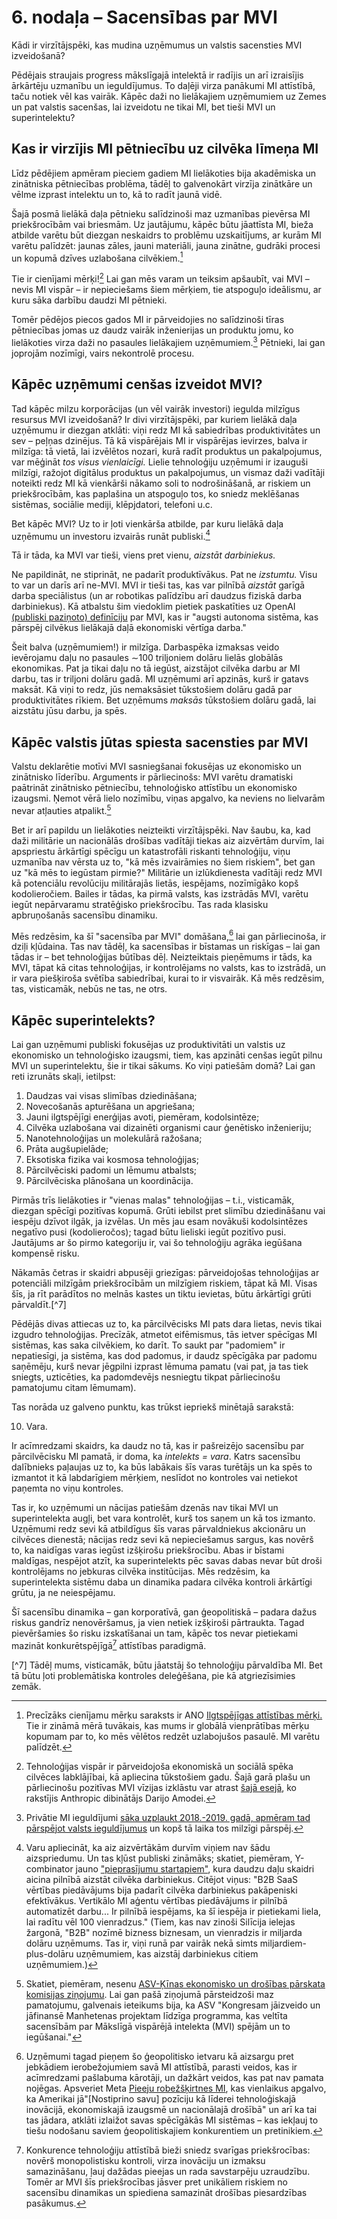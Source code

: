 # 6. nodaļa – Sacensības par MVI

Kādi ir virzītājspēki, kas mudina uzņēmumus un valstis sacensties MVI izveidošanā?

Pēdējais straujais progress mākslīgajā intelektā ir radījis un arī izraisījis ārkārtēju uzmanību un ieguldījumus. To daļēji virza panākumi MI attīstībā, taču notiek vēl kas vairāk. Kāpēc daži no lielākajiem uzņēmumiem uz Zemes un pat valstis sacenšas, lai izveidotu ne tikai MI, bet tieši MVI un superintelektu?

## Kas ir virzījis MI pētniecību uz cilvēka līmeņa MI

Līdz pēdējiem apmēram pieciem gadiem MI lielākoties bija akadēmiska un zinātniska pētniecības problēma, tādēļ to galvenokārt virzīja zinātkāre un vēlme izprast intelektu un to, kā to radīt jaunā vidē.

Šajā posmā lielākā daļa pētnieku salīdzinoši maz uzmanības pievērsa MI priekšrocībām vai briesmām. Uz jautājumu, kāpēc būtu jāattīsta MI, bieža atbilde varētu būt diezgan neskaidrs to problēmu uzskaitījums, ar kurām MI varētu palīdzēt: jaunas zāles, jauni materiāli, jauna zinātne, gudrāki procesi un kopumā dzīves uzlabošana cilvēkiem.[^1]

Tie ir cienījami mērķi![^2] Lai gan mēs varam un teiksim apšaubīt, vai MVI – nevis MI vispār – ir nepieciešams šiem mērķiem, tie atspoguļo ideālismu, ar kuru sāka darbību daudzi MI pētnieki.

Tomēr pēdējos piecos gados MI ir pārveidojies no salīdzinoši tīras pētniecības jomas uz daudz vairāk inženierijas un produktu jomu, ko lielākoties virza daži no pasaules lielākajiem uzņēmumiem.[^3] Pētnieki, lai gan joprojām nozīmīgi, vairs nekontrolē procesu.

## Kāpēc uzņēmumi cenšas izveidot MVI?

Tad kāpēc milzu korporācijas (un vēl vairāk investori) iegulda milzīgus resursus MVI izveidošanā? Ir divi virzītājspēki, par kuriem lielākā daļa uzņēmumu ir diezgan atklāti: viņi redz MI kā sabiedrības produktivitātes un sev – peļņas dzinējus. Tā kā vispārējais MI ir vispārējas ievirzes, balva ir milzīga: tā vietā, lai izvēlētos nozari, kurā radīt produktus un pakalpojumus, var mēģināt *tos visus vienlaicīgi.* Lielie tehnoloģiju uzņēmumi ir izauguši milzīgi, ražojot digitālus produktus un pakalpojumus, un vismaz daži vadītāji noteikti redz MI kā vienkārši nākamo soli to nodrošināšanā, ar riskiem un priekšrocībām, kas paplašina un atspoguļo tos, ko sniedz meklēšanas sistēmas, sociālie mediji, klēpjdatori, telefoni u.c.

Bet kāpēc MVI? Uz to ir ļoti vienkārša atbilde, par kuru lielākā daļa uzņēmumu un investoru izvairās runāt publiski.[^4]

Tā ir tāda, ka MVI var tieši, viens pret vienu, *aizstāt darbiniekus.*

Ne papildināt, ne stiprināt, ne padarīt produktīvākus. Pat ne *izstumtu.* Visu to var un darīs arī ne-MVI. MVI ir tieši tas, kas var pilnībā *aizstāt* garīgā darba speciālistus (un ar robotikas palīdzību arī daudzus fiziskā darba darbiniekus). Kā atbalstu šim viedoklim pietiek paskatīties uz OpenAI [(publiski paziņoto) definīciju](https://openai.com/our-structure/) par MVI, kas ir "augsti autonoma sistēma, kas pārspēj cilvēkus lielākajā daļā ekonomiski vērtīga darba."

Šeit balva (uzņēmumiem!) ir milzīga. Darbaspēka izmaksas veido ievērojamu daļu no pasaules ∼100 triljoniem dolāru lielās globālās ekonomikas. Pat ja tikai daļu no tā iegūst, aizstājot cilvēka darbu ar MI darbu, tas ir triljoni dolāru gadā. MI uzņēmumi arī apzinās, kurš ir gatavs maksāt. Kā viņi to redz, jūs nemaksāsiet tūkstošiem dolāru gadā par produktivitātes rīkiem. Bet uzņēmums *maksās* tūkstošiem dolāru gadā, lai aizstātu jūsu darbu, ja spēs.

## Kāpēc valstis jūtas spiesta sacensties par MVI

Valstu deklarētie motīvi MVI sasniegšanai fokusējas uz ekonomisko un zinātnisko līderību. Arguments ir pārliecinošs: MVI varētu dramatiski paātrināt zinātnisko pētniecību, tehnoloģisko attīstību un ekonomisko izaugsmi. Ņemot vērā lielo nozīmību, viņas apgalvo, ka neviens no lielvarām nevar atļauties atpalikt.[^5]

Bet ir arī papildu un lielākoties neizteikti virzītājspēki. Nav šaubu, ka, kad daži militārie un nacionālās drošības vadītāji tiekas aiz aizvērtām durvīm, lai apspriestu ārkārtīgi spēcīgu un katastrofāli riskanti tehnoloģiju, viņu uzmanība nav vērsta uz to, "kā mēs izvairāmies no šiem riskiem", bet gan uz "kā mēs to iegūstam pirmie?" Militārie un izlūkdienesta vadītāji redz MVI kā potenciālu revolūciju militārajās lietās, iespējams, nozīmīgāko kopš kodolieročiem. Bailes ir tādas, ka pirmā valsts, kas izstrādās MVI, varētu iegūt nepārvaramu stratēģisko priekšrocību. Tas rada klasisku apbruņošanās sacensību dinamiku.

Mēs redzēsim, ka šī "sacensība par MVI" domāšana,[^6] lai gan pārliecinoša, ir dziļi kļūdaina. Tas nav tādēļ, ka sacensības ir bīstamas un riskīgas – lai gan tādas ir – bet tehnoloģijas būtības dēļ. Neizteiktais pieņēmums ir tāds, ka MVI, tāpat kā citas tehnoloģijas, ir kontrolējams no valsts, kas to izstrādā, un ir vara piešķiroša svētība sabiedrībai, kurai to ir visvairāk. Kā mēs redzēsim, tas, visticamāk, nebūs ne tas, ne otrs.

## Kāpēc superintelekts?

Lai gan uzņēmumi publiski fokusējas uz produktivitāti un valstis uz ekonomisko un tehnoloģisko izaugsmi, tiem, kas apzināti cenšas iegūt pilnu MVI un superintelektu, šie ir tikai sākums. Ko viņi patiešām domā? Lai gan reti izrunāts skaļi, ietilpst:

1. Daudzas vai visas slimības dziedināšana;
2. Novecošanās apturēšana un apgriešana;
3. Jauni ilgtspējīgi enerģijas avoti, piemēram, kodolsintēze;
4. Cilvēka uzlabošana vai dizainēti organismi caur ģenētisko inženieriju;
5. Nanotehnoloģijas un molekulārā ražošana;
6. Prāta augšupielāde;
7. Eksotiska fizika vai kosmosa tehnoloģijas;
8. Pārcilvēciski padomi un lēmumu atbalsts;
9. Pārcilvēciska plānošana un koordinācija.

Pirmās trīs lielākoties ir "vienas malas" tehnoloģijas – t.i., visticamāk, diezgan spēcīgi pozitīvas kopumā. Grūti iebilst pret slimību dziedināšanu vai iespēju dzīvot ilgāk, ja izvēlas. Un mēs jau esam novākuši kodolsintēzes negatīvo pusi (kodolieročos); tagad būtu lieliski iegūt pozitīvo pusi. Jautājums ar šo pirmo kategoriju ir, vai šo tehnoloģiju agrāka iegūšana kompensē risku.

Nākamās četras ir skaidri abpusēji griezīgas: pārveidojošas tehnoloģijas ar potenciāli milzīgām priekšrocībām un milzīgiem riskiem, tāpat kā MI. Visas šīs, ja rīt parādītos no melnās kastes un tiktu ievietas, būtu ārkārtīgi grūti pārvaldīt.[^7]

Pēdējās divas attiecas uz to, ka pārcilvēcisks MI pats dara lietas, nevis tikai izgudro tehnoloģijas. Precīzāk, atmetot eifēmismus, tās ietver spēcīgas MI sistēmas, kas saka cilvēkiem, ko darīt. To saukt par "padomiem" ir nepatiesīgi, ja sistēma, kas dod padomus, ir daudz spēcīgāka par padomu saņēmēju, kurš nevar jēgpilni izprast lēmuma pamatu (vai pat, ja tas tiek sniegts, uzticēties, ka padomdevējs nesniegtu tikpat pārliecinošu pamatojumu citam lēmumam).

Tas norāda uz galveno punktu, kas trūkst iepriekš minētajā sarakstā:

10. Vara.

Ir acīmredzami skaidrs, ka daudz no tā, kas ir pašreizējo sacensību par pārcilvēcisku MI pamatā, ir doma, ka *intelekts = vara*. Katrs sacensību dalībnieks paļaujas uz to, ka būs labākais šīs varas turētājs un ka spēs to izmantot it kā labdarīgiem mērķiem, neslīdot no kontroles vai netiekot paņemta no viņu kontroles.

Tas ir, ko uzņēmumi un nācijas patiešām dzenās nav tikai MVI un superintelekta augļi, bet vara kontrolēt, kurš tos saņem un kā tos izmanto. Uzņēmumi redz sevi kā atbildīgus šīs varas pārvaldniekus akcionāru un cilvēces dienestā; nācijas redz sevi kā nepieciešamus sargus, kas novērš to, ka naidīgas varas iegūst izšķirošu priekšrocību. Abas ir bīstami maldīgas, nespējot atzīt, ka superintelekts pēc savas dabas nevar būt droši kontrolējams no jebkuras cilvēka institūcijas. Mēs redzēsim, ka superintelekta sistēmu daba un dinamika padara cilvēka kontroli ārkārtīgi grūtu, ja ne neiespējamu.

Šī sacensību dinamika – gan korporatīvā, gan ģeopolitiskā – padara dažus riskus gandrīz nenovēršamus, ja vien netiek izšķiroši pārtraukta. Tagad pievēršamies šo risku izskatīšanai un tam, kāpēc tos nevar pietiekami mazināt konkurētspējīgā[^8] attīstības paradigmā.


[^1]: Precīzāks cienījamu mērķu saraksts ir ANO [Ilgtspējīgas attīstības mērķi.](https://sdgs.un.org/goals) Tie ir zināmā mērā tuvākais, kas mums ir globālā vienprātības mērķu kopumam par to, ko mēs vēlētos redzēt uzlabojušos pasaulē. MI varētu palīdzēt.

[^2]: Tehnoloģijas vispār ir pārveidojoša ekonomiskā un sociālā spēka cilvēces labklājībai, kā apliecina tūkstošiem gadu. Šajā garā plašu un pārliecinošu pozitīvas MVI vīzijas izklāstu var atrast [šajā esejā](https://darioamodei.com/machines-of-loving-grace), ko rakstījis Anthropic dibinātājs Darijo Amodei.

[^3]: Privātie MI ieguldījumi [sāka uzplaukt 2018.-2019. gadā, apmēram tad pārspējot valsts ieguldījumus](https://cset.georgetown.edu/publication/tracking-ai-investment/) un kopš tā laika tos milzīgi pārspēj.

[^4]: Varu apliecināt, ka aiz aizvērtākām durvīm viņiem nav šādu aizspriedumu. Un tas kļūst publiski zināmāks; skatiet, piemēram, Y-combinator jauno ["pieprasījumu startapiem"](https://www.ycombinator.com/rfs), kura daudzu daļu skaidri aicina pilnībā aizstāt cilvēka darbiniekus. Citējot viņus: "B2B SaaS vērtības piedāvājums bija padarīt cilvēka darbiniekus pakāpeniski efektīvākus. Vertikālo MI aģentu vērtības piedāvājums ir pilnībā automatizēt darbu... Ir pilnībā iespējams, ka šī iespēja ir pietiekami liela, lai radītu vēl 100 vienradzus." (Tiem, kas nav zinoši Silīcija ielejas žargonā, "B2B" nozīmē bizness biznesam, un vienradzis ir miljarda dolāru uzņēmums. Tas ir, viņi runā par vairāk nekā simts miljardiem-plus-dolāru uzņēmumiem, kas aizstāj darbiniekus citiem uzņēmumiem.)

[^5]: Skatiet, piemēram, nesenu [ASV-Ķīnas ekonomisko un drošības pārskata komisijas ziņojumu](https://www.uscc.gov/sites/default/files/2024-11/2024_Executive_Summary.pdf). Lai gan pašā ziņojumā pārsteidzoši maz pamatojumu, galvenais ieteikums bija, ka ASV "Kongresam jāizveido un jāfinansē Manhetenas projektam līdzīga programma, kas veltīta sacensībām par Mākslīgā vispārējā intelekta (MVI) spējām un to iegūšanai."

[^6]: Uzņēmumi tagad pieņem šo ģeopolitisko ietvaru kā aizsargu pret jebkādiem ierobežojumiem savā MI attīstībā, parasti veidos, kas ir acīmredzami pašlabuma kārotāji, un dažkārt veidos, kas pat nav pamata nojēgas. Apsveriet Meta [Pieeju robežšķirtnes MI](https://about.fb.com/news/2025/02/meta-approach-frontier-ai/), kas vienlaikus apgalvo, ka Amerikai jā"\[Nostiprino savu\] pozīciju kā līderei tehnoloģiskajā inovācijā, ekonomiskajā izaugsmē un nacionālajā drošībā" un arī ka tai tas jādara, atklāti izlaižot savas spēcīgākās MI sistēmas – kas iekļauj to tiešu nodošanu saviem ģeopolitiskajiem konkurentiem un pretinikiem.

[^7] Tādēļ mums, visticamāk, būtu jāatstāj šo tehnoloģiju pārvaldība MI. Bet tā būtu ļoti problemātiska kontroles deleģēšana, pie kā atgriezīsimies zemāk.

[^8]: Konkurence tehnoloģiju attīstībā bieži sniedz svarīgas priekšrocības: novērš monopolistisku kontroli, virza inovāciju un izmaksu samazināšanu, ļauj dažādas pieejas un rada savstarpēju uzraudzību. Tomēr ar MVI šīs priekšrocības jāsver pret unikāliem riskiem no sacensību dinamikas un spiediena samazināt drošības piesardzības pasākumus.